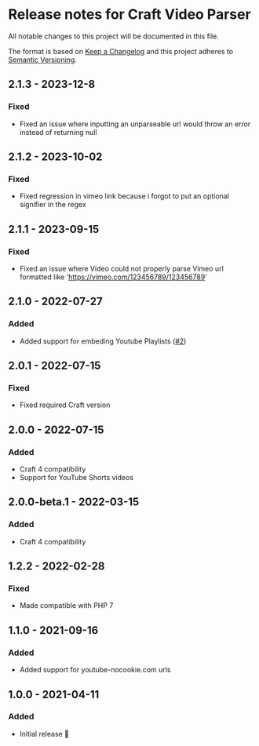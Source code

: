 # Release notes for Craft Video Parser

All notable changes to this project will be documented in this file.

The format is based on [Keep a Changelog](http://keepachangelog.com/) and this project adheres to [Semantic Versioning](http://semver.org/).

## 2.1.3 - 2023-12-8
### Fixed
- Fixed an issue where inputting an unparseable url would throw an error instead of returning null

## 2.1.2 - 2023-10-02
### Fixed
- Fixed regression in vimeo link because i forgot to put an optional signifier in the regex

## 2.1.1 - 2023-09-15
### Fixed
- Fixed an issue where Video could not properly parse Vimeo url formatted like 'https://vimeo.com/123456789/123456789'

## 2.1.0 - 2022-07-27
### Added
- Added support for embeding Youtube Playlists ([#2](https://github.com/statikbe/craft-video-parser/issues/2))


## 2.0.1 - 2022-07-15
### Fixed
- Fixed required Craft version

## 2.0.0 - 2022-07-15
### Added
- Craft 4 compatibility
- Support for YouTube Shorts videos


## 2.0.0-beta.1 - 2022-03-15
### Added
- Craft 4 compatibility

## 1.2.2 - 2022-02-28
### Fixed
- Made compatible with PHP 7

## 1.1.0 - 2021-09-16
### Added
- Added support for youtube-nocookie.com urls

## 1.0.0 - 2021-04-11
### Added
- Initial release 🎉
